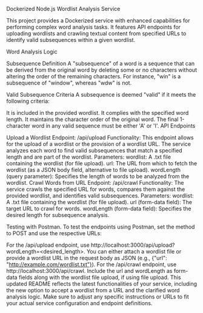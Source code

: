 Dockerized Node.js Wordlist Analysis Service

This project provides a Dockerized service with enhanced capabilities for performing complex word analysis tasks. It features API endpoints for uploading wordlists and crawling textual content from specified URLs to identify valid subsequences within a given wordlist.

Word Analysis Logic

Subsequence Definition
A "subsequence" of a word is a sequence that can be derived from the original word by deleting some or no characters without altering the order of the remaining characters. For instance, "win" is a subsequence of "window", whereas "wdw" is not.

Valid Subsequence Criteria
A subsequence is deemed "valid" if it meets the following criteria:

It is included in the provided wordlist.
It complies with the specified word length.
It maintains the character order of the original word.
The final 1-character word in any valid sequence must be either 'A' or 'I'.
API Endpoints

Upload a Wordlist
Endpoint: /api/upload
Functionality: This endpoint allows for the upload of a wordlist or the provision of a wordlist URL. The service analyzes each word to find valid subsequences that match a specified length and are part of the wordlist.
Parameters:
wordlist: A .txt file containing the wordlist (for file upload).
url: The URL from which to fetch the wordlist (as a JSON body field, alternative to file upload).
wordLength (query parameter): Specifies the length of words to be analyzed from the wordlist.
Crawl Words from URL
Endpoint: /api/crawl
Functionality: The service crawls the specified URL for words, compares them against the provided wordlist, and identifies valid subsequences.
Parameters:
wordlist: A .txt file containing the wordlist (for file upload).
url (form-data field): The target URL to crawl for words.
wordLength (form-data field): Specifies the desired length for subsequence analysis.

Testing with Postman. To test the endpoints using Postman, set the method to POST and use the respective URLs:

For the /api/upload endpoint, use http://localhost:3000/api/upload?wordLength=<desired_length>. You can either attach a wordlist file or provide a wordlist URL in the request body as JSON (e.g., {"url": "http://example.com/wordlist.txt"}).
For the /api/crawl endpoint, use http://localhost:3000/api/crawl. Include the url and wordLength as form-data fields along with the wordlist file upload, if using file upload.
This updated README reflects the latest functionalities of your service, including the new option to accept a wordlist from a URL and the clarified word analysis logic. Make sure to adjust any specific instructions or URLs to fit your actual service configuration and endpoint definitions.
